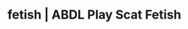 ---
categories:
- NSFW Art
- Slow Burn
- Inclusive Desire
- Femdom
- Alt Aesthetic
image: /assets/images/1747714124303.jpg
layout: post
schema:
  description: Premium adult content featuring ABDL Play, Scat Fetish. High-quality
    artwork with provocative themes.
  keywords:
  - ASMR Porn
  - Mindful Kink
  - Alt Romance
  - ABDL Play
  - Gothic Erotica
  - Gender-Fluid
  - Scat Fetish
  name: 1747714124303 | ABDL Play Scat Fetish
  type: VisualArtwork
seo:
  description: Featured content with exclusive Scat Fetish, ABDL Play. HD images available.
  keywords: Scat Fetish, ABDL Play
  og_image: /assets/images/1747714124303.jpg
  schema_type: VisualArtwork
tags:
- '#fetish'
- ABDL Play
- Scat Fetish
title: fetish | ABDL Play Scat Fetish
---